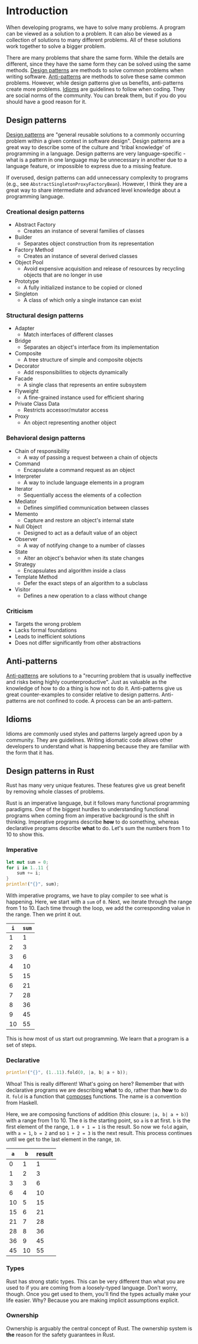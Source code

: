 # Introduction

When developing programs, we have to solve many problems. A program can be viewed as a solution to a problem. It can also be viewed as a collection of solutions to many different problems. All of these solutions work together to solve a bigger problem.

There are many problems that share the same form. While the details are different, since they have the same form they can be solved using the same methods. [Design patterns](#design-patterns) are methods to solve common problems when writing software. [Anti-patterns](#anti-patterns) are methods to solve these same common problems. However, while design patterns give us benefits, anti-patterns create more problems. [Idioms](#idioms) are guidelines to follow when coding. They are social norms of the community. You can break them, but if you do you should have a good reason for it.

## Design patterns

[Design patterns](https://en.wikipedia.org/wiki/Software_design_pattern) are "general reusable solutions to a commonly occurring problem within a given context in software design". Design patterns are a great way to describe some of the culture and 'tribal knowledge' of programming in a language. Design patterns are very language-specific - what is a pattern in one language may be unnecessary in another due to a language feature, or impossible to express due to a missing feature.

If overused, design patterns can add unnecessary complexity to programs (e.g., see `AbstractSingletonProxyFactoryBean`). However, I think they are a great way to share intermediate and advanced level knowledge about a programming language.

### Creational design patterns

- Abstract Factory
	- Creates an instance of several families of classes
- Builder
	- Separates object construction from its representation
- Factory Method
	- Creates an instance of several derived classes
- Object Pool
	- Avoid expensive acquisition and release of resources by recycling objects that are no longer in use
- Prototype
	- A fully initialized instance to be copied or cloned
- Singleton
	- A class of which only a single instance can exist

### Structural design patterns

- Adapter
	- Match interfaces of different classes
- Bridge
	- Separates an object's interface from its implementation
- Composite
	- A tree structure of simple and composite objects
- Decorator
	- Add responsibilities to objects dynamically
- Facade
	- A single class that represents an entire subsystem
- Flyweight
	- A fine-grained instance used for efficient sharing
- Private Class Data
	- Restricts accessor/mutator access
- Proxy
	- An object representing another object

### Behavioral design patterns

- Chain of responsibility
	- A way of passing a request between a chain of objects
- Command
	- Encapsulate a command request as an object
- Interpreter
	- A way to include language elements in a program
- Iterator
	- Sequentially access the elements of a collection
- Mediator
	- Defines simplified communication between classes
- Memento
	- Capture and restore an object's internal state
- Null Object
	- Designed to act as a default value of an object
- Observer
	- A way of notifying change to a number of classes
- State
	- Alter an object's behavior when its state changes
- Strategy
	- Encapsulates and algorithm inside a class
- Template Method
	- Defer the exact steps of an algorithm to a subclass
- Visitor
	- Defines a new operation to a class without change

### Criticism

- Targets the wrong problem
- Lacks formal foundations
- Leads to inefficient solutions
- Does not differ significantly from other abstractions

## Anti-patterns

[Anti-patterns](https://en.wikipedia.org/wiki/Anti-pattern) are solutions to a "recurring problem that is usually ineffective and risks being highly counterproductive". Just as valuable as the knowledge of how to do a thing is how not to do it. Anti-patterns give us great counter-examples to consider relative to design patterns. Anti-patterns are not confined to code. A process can be an anti-pattern.

## Idioms

Idioms are commonly used styles and patterns largely agreed upon by a community. They are guidelines. Writing idiomatic code allows other developers to understand what is happening because they are familiar with the form that it has.

## Design patterns in Rust

Rust has many very unique features. These features give us great benefit by removing whole classes of problems.

Rust is an imperative language, but it follows many functional programming paradigms. One of the biggest hurdles to understanding functional programs when coming from an imperative background is the shift in thinking. Imperative programs describe __how__ to do something, whereas declarative programs describe __what__ to do. Let's sum the numbers from 1 to 10 to show this.

### Imperative

```rust
let mut sum = 0;
for i in 1..11 {
	sum += i;
}
println!("{}", sum);
```

With imperative programs, we have to play compiler to see what is happening. Here, we start with a `sum` of `0`. Next, we iterate through the range from 1 to 10. Each time through the loop, we add the corresponding value in the range. Then we print it out.

| `i` | `sum` |
| --- | --- |
| 1 | 1 |
| 2 | 3 |
| 3 | 6 |
| 4 | 10 |
| 5 | 15 |
| 6 | 21 |
| 7 | 28 |
| 8 | 36 |
| 9 | 45 |
| 10 | 55 |

This is how most of us start out programming. We learn that a program is a set of steps.

### Declarative

```rust
println!("{}", (1..11).fold(0, |a, b| a + b));
```

Whoa! This is really different! What's going on here? Remember that with declarative programs we are describing __what__ to do, rather than __how__ to do it. `fold` is a function that [composes](https://en.wikipedia.org/wiki/Function_composition) functions. The name is a convention from Haskell.

Here, we are composing functions of addition (this closure: `|a, b| a + b)`) with a range from 1 to 10. The `0` is the starting point, so `a` is `0` at first. `b` is the first element of the range, `1`. `0 + 1 = 1` is the result. So now we `fold` again, with `a = 1`, `b = 2` and so `1 + 2 = 3` is the next result. This process continues until we get to the last element in the range, `10`.

| `a` | `b` | result |
| --- | --- | --- |
| 0 | 1 | 1 |
| 1 | 2 | 3 |
| 3 | 3 | 6 |
| 6 | 4 | 10 |
| 10 | 5 | 15 |
| 15 | 6 | 21 |
| 21 | 7 | 28 |
| 28 | 8 | 36 |
| 36 | 9 | 45 |
| 45 | 10 | 55 |

### Types

Rust has strong static types. This can be very different than what you are used to if you are coming from a loosely-typed language. Don't worry, though. Once you get used to them, you'll find the types actually make your life easier. Why? Because you are making implicit assumptions explicit.

### Ownership

Ownership is arguably the central concept of Rust. The ownership system is __the__ reason for the safety guarantees in Rust.
